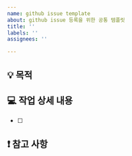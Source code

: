 ```yaml
---
name: github issue template
about: github issue 등록을 위한 공통 템플릿
title: ''
labels: ''
assignees: ''

---
```


## 💡 목적
> 
## 💻 작업 상세 내용
-[ ]
## ❗️ 참고 사항
